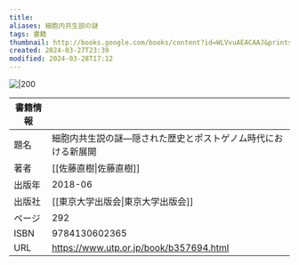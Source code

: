 ```yaml
---
title: 
aliases: 細胞内共生説の謎
tags: 書籍
thumbnail: http://books.google.com/books/content?id=WLVvuAEACAAJ&printsec=frontcover&img=1&zoom=1&source=gbs_api
created: 2024-03-27T23:39
modified: 2024-03-28T17:12
---
```


![|200](http://books.google.com/books/content?id=WLVvuAEACAAJ&printsec=frontcover&img=1&zoom=1&source=gbs_api)

| 書籍情報 |                                         |
| ---- | --------------------------------------- |
| 題名   | 細胞内共生説の謎—隠された歴史とポストゲノム時代における新展開         |
| 著者   | [[佐藤直樹\|佐藤直樹]]                          |
| 出版年  | 2018-06                                 |
| 出版社  | [[東京大学出版会\|東京大学出版会]]                    |
| ページ  | 292                                     |
| ISBN | 9784130602365                           |
| URL  | https://www.utp.or.jp/book/b357694.html |
